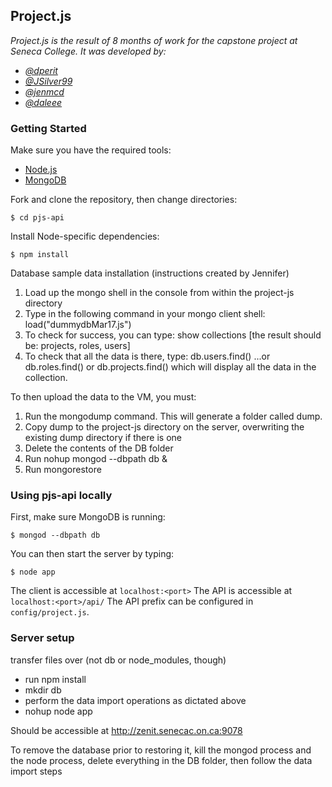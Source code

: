 ## Project.js
_Project.js is the result of 8 months of work for the capstone project at Seneca College. It was developed by:_
* _[@dperit](https://github.com/dperit)_
* _[@JSilver99](https://github.com/JSilver99)_
* _[@jenmcd](https://github.com/jenmcd)_
* _[@daleee](https://github.com/daleee)_

### Getting Started
Make sure you have the required tools:

* [Node.js](http://nodejs.org/)
* [MongoDB](http://www.mongodb.org/)

Fork and clone the repository, then change directories:
```
$ cd pjs-api
```

Install Node-specific dependencies:
```
$ npm install
```

Database sample data installation (instructions created by Jennifer)

1.  Load up the mongo shell in the console from within the project-js directory
2.  Type in the following command in your mongo client shell:  load("dummydbMar17.js")
3.  To check for success, you can type:  show collections  [the result should be: projects, roles, users]
4.  To check that all the data is there, type: db.users.find()  ...or db.roles.find() or db.projects.find()  which will display all the data in the collection.

To then upload the data to the VM, you must:

1.  Run the mongodump command. This will generate a folder called dump.
2.  Copy dump to the project-js directory on the server, overwriting the existing dump directory if there is one
3.  Delete the contents of the DB folder
4.  Run nohup mongod --dbpath db &
5.  Run mongorestore

### Using pjs-api locally
First, make sure MongoDB is running:
```
$ mongod --dbpath db
```

You can then start the server by typing:
```
$ node app
```
The client is accessible at `localhost:<port>`
The API is accessible at `localhost:<port>/api/`
The API prefix can be configured in `config/project.js`.

### Server setup

transfer files over (not db or node_modules, though)

* run npm install
* mkdir db
* perform the data import operations as dictated above
* nohup node app

Should be accessible at http://zenit.senecac.on.ca:9078

To remove the database prior to restoring it, kill the mongod process and the node process, delete everything in the DB folder,
then follow the data import steps
